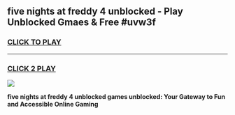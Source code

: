 
## five nights at freddy 4 unblocked - Play Unblocked Gmaes & Free #uvw3f
<h3>
<a href="https://news.freeplayer.one?title=five_nights_at_freddy_4_unblocked&ref=26F">CLICK TO PLAY</a></h3>
<hr>

<h3>
<a href="https://news.freeplayer.one?title=five_nights_at_freddy_4_unblocked&ref=26F">CLICK 2 PLAY</a>
  
</h3>

<a href="https://news.freeplayer.one?title=five_nights_at_freddy_4_unblocked&ref=26F/"><img src="https://clearcache.store/games.png"></a>


**five nights at freddy 4 unblocked games unblocked: Your Gateway to Fun and Accessible Online Gaming**
